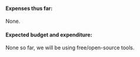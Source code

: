 #### Expenses thus far:
None.

#### Expected budget and expenditure:
None so far, we will be using free/open-source tools.
